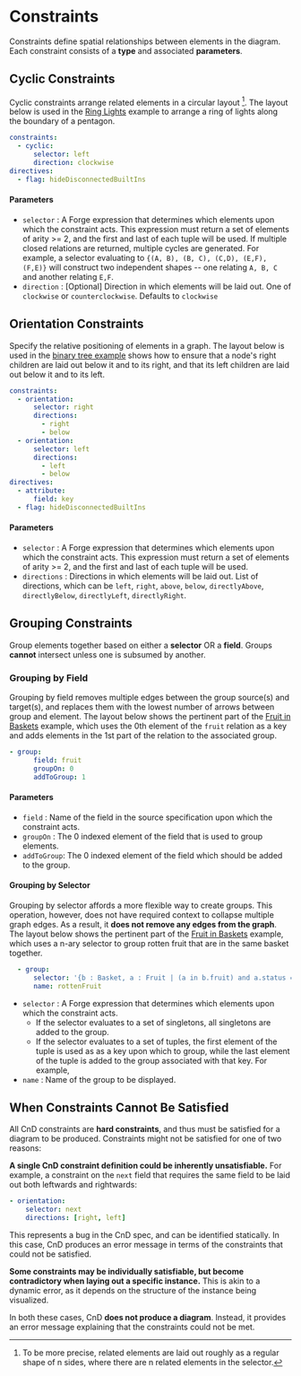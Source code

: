 # Constraints
Constraints define spatial relationships between elements in the diagram. Each constraint consists of a **type** and associated **parameters**.

## **Cyclic Constraints**
Cyclic constraints arrange related elements in a circular layout [^1]. The layout below is used in the [Ring Lights](/copeanddrag/examples#ringlights)
example to arrange a ring of lights along the boundary of a pentagon.
```yaml
constraints:
  - cyclic:
      selector: left
      direction: clockwise
directives:
  - flag: hideDisconnectedBuiltIns
```


[^1]: To be more precise, related elements are laid out roughly as a regular shape of n sides, where there are n related elements in the selector.



#### Parameters

- `selector` : A Forge expression that determines which elements upon which the constraint acts. This expression must return a set of elements of arity >= 2, and the first and last of each tuple will be used. If multiple closed relations are returned, multiple cycles are  generated. For example, a selector evaluating to `{(A, B), (B, C), (C,D), (E,F), (F,E)}` will construct two independent shapes -- one relating `A, B, C` and another relating `E,F`.
- `direction` : [Optional] Direction in which elements will be laid out. One of `clockwise` or `counterclockwise`. Defaults to `clockwise`




## **Orientation Constraints**
Specify the relative positioning of elements in a graph. The layout below is used in the [binary tree example](/copeanddrag/examples/#bt) shows how
to ensure that a node's right children are laid out below it and to its right, and that its left children are laid out below it and to its left.

```yaml
constraints:
  - orientation:
      selector: right
      directions:
        - right
        - below
  - orientation:
      selector: left
      directions:
        - left
        - below
directives:
  - attribute:
      field: key
  - flag: hideDisconnectedBuiltIns
```

#### Parameters

- `selector` : A Forge expression that determines which elements upon which the constraint acts. This expression must return a set of elements of arity >= 2, and the first and last of each tuple will be used.
- `directions` : Directions in which elements will be laid out. List of directions, which can be
                `left`, `right`, `above`, `below`, `directlyAbove`, `directlyBelow`, `directlyLeft`, `directlyRight`.



## **Grouping Constraints**

Group elements together based on either a **selector** OR a **field**. Groups **cannot** intersect unless one is subsumed by another.


### Grouping by Field
Grouping by field removes multiple edges between the group source(s) and target(s), and replaces them with the lowest number of arrows between group and element. The layout below shows the pertinent part of the [Fruit in Baskets](/copeanddrag/examples/#fruit) example, which uses the 0th element 
of the `fruit` relation as a key and adds elements in the 1st part of the relation to the associated group.


```yaml
- group:
      field: fruit
      groupOn: 0
      addToGroup: 1
```

#### Parameters
- `field` : Name of the field in the source specification upon which the constraint acts.
- `groupOn` : The 0 indexed element of the field that is used to group elements.
- `addToGroup`: The 0 indexed element of the field which should be added to the group.

#### Grouping by Selector 


Grouping by selector affords a more flexible way to create groups. This operation, however, does not have required context to collapse multiple graph edges. As a result, it **does not remove any edges from the graph**. The layout below shows the pertinent part of the [Fruit in Baskets](/copeanddrag/examples/#fruit) example, which uses a n-ary selector to group rotten fruit that are in the same basket together.

```yaml
  - group:
      selector: '{b : Basket, a : Fruit | (a in b.fruit) and a.status = Rotten }'
      name: rottenFruit

```

- `selector` : A Forge expression that determines which elements upon which the constraint acts.
    - If the selector evaluates to a set of singletons, all singletons are added to the group.
    - If the selector evaluates to a set of tuples, the first element of the tuple is used as as a key upon which to group, while the last element of the tuple is added to the group associated with that key. For example, 
- `name` : Name of the group to be displayed.
  




## When Constraints Cannot Be Satisfied

All CnD constraints are **hard constraints**, and thus must be satisfied for a diagram to be produced. Constraints might not be satisfied for one of two reasons:

**A single CnD constraint definition could be inherently unsatisfiable.** For example, a constraint on the `next` field that requires the same field to be laid out both leftwards and rightwards:

```yaml
- orientation:
    selector: next
    directions: [right, left]
```

This represents a bug in the CnD spec, and can be identified statically. In this case, CnD produces an error message in terms of the constraints that could not be satisfied.


**Some constraints may be individually satisfiable, but become contradictory when laying out a specific instance.** This is akin to a dynamic error, as it depends on the structure of the instance being visualized. 


In both these cases, CnD **does not produce a diagram**. Instead, it provides an error message explaining that the constraints could not be met. 
